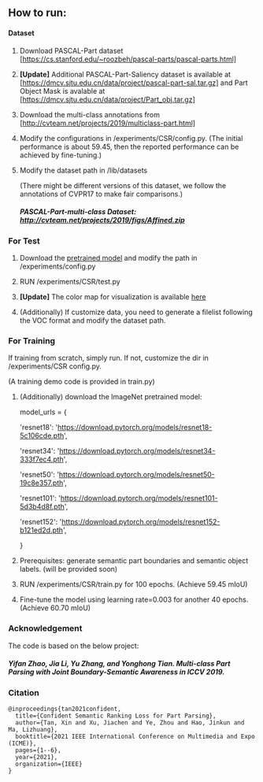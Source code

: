 ## How to run:

#### Dataset

1. Download PASCAL-Part dataset [https://cs.stanford.edu/~roozbeh/pascal-parts/pascal-parts.html]

2. **[Update]** Additional PASCAL-Part-Saliency dataset is available at [https://dmcv.sjtu.edu.cn/data/project/pascal-part-sal.tar.gz] and Part Object Mask is avalable at [https://dmcv.sjtu.edu.cn/data/project/Part_obj.tar.gz]

2. Download the multi-class annotations from [http://cvteam.net/projects/2019/multiclass-part.html]

3. Modify the configurations in /experiments/CSR/config.py. (The initial performance is about 59.45, then the reported performance can be achieved by fine-tuning.)

4. Modify the dataset path in /lib/datasets

   (There might be different versions of this dataset, we follow the annotations of CVPR17 to make fair comparisons.)

   ##### PASCAL-Part-multi-class Dataset: http://cvteam.net/projects/2019/figs/Affined.zip


### For Test

1. Download the [pretrained model](https://drive.google.com/file/d/1MMWoexMgtXH1aqzOR734DE6p3JQ3pkQy/view?usp=sharing) and modify the path in /experiments/config.py

2. RUN /experiments/CSR/test.py

3. **[Update]** The color map for visualization is available [here](https://dmcv.sjtu.edu.cn/data/project/colormap.pkl)

4. (Additionally) If customize data, you need to generate a filelist following the VOC format and modify the dataset path.

### For Training 

If training from scratch, simply run. If not, customize the dir in /experiments/CSR config.py.

 (A training demo code is provided in train.py)

1. (Additionally) download the ImageNet pretrained model:

   model_urls = {

     'resnet18': 'https://download.pytorch.org/models/resnet18-5c106cde.pth',

     'resnet34': 'https://download.pytorch.org/models/resnet34-333f7ec4.pth',

     'resnet50': 'https://download.pytorch.org/models/resnet50-19c8e357.pth',

     'resnet101': 'https://download.pytorch.org/models/resnet101-5d3b4d8f.pth',

     'resnet152': 'https://download.pytorch.org/models/resnet152-b121ed2d.pth',

   }

2. Prerequisites: generate semantic part boundaries and semantic object labels. (will be provided soon)

3. RUN /experiments/CSR/train.py for 100 epochs. (Achieve 59.45 mIoU)

4. Fine-tune the model using learning rate=0.003 for another 40 epochs.  (Achieve 60.70 mIoU)

   
### Acknowledgement

The code is based on the below project:

##### Yifan Zhao, Jia Li, Yu Zhang, and Yonghong Tian. Multi-class Part Parsing with Joint Boundary-Semantic Awareness in ICCV 2019.



### Citation
```
@inproceedings{tan2021confident,
  title={Confident Semantic Ranking Loss for Part Parsing},
  author={Tan, Xin and Xu, Jiachen and Ye, Zhou and Hao, Jinkun and Ma, Lizhuang},
  booktitle={2021 IEEE International Conference on Multimedia and Expo (ICME)},
  pages={1--6},
  year={2021},
  organization={IEEE}
}
```
